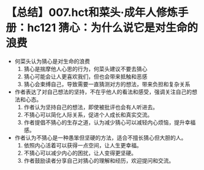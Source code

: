 # 【总结】007.hct和菜头·成年人修炼手册：hc121 猜心：为什么说它是对生命的浪费

-   何菜头认为猜心是对生命的浪费
    1.  猜心是揣摩他人心思的行为，何菜头建议不要去猜心
    2.  猜心可能会让人更喜欢我们，但也会带来抵触和恶感
    3.  猜心会束缚自己，导致需要一直猜测对方的想法，带来负担和复杂关系
-   作者表达了对自己想法的坚持，不在乎他人的看法和感受，强调关注自己的想法和心态。
    1.  作者认为坚持自己的想法，即使被批评也会有人听进去。
    2.  不猜心可以简化人际关系，促进个人成长和真实交流。
    3.  作者提倡不猜心的生存之道，认为减少猜心可以减轻内心烦恼，提升幸福感。
-   作者认为不猜心是一种愚笨但坚硬的方法，适合不擅长猜心但大胆的人。
    1.  依照内心活着可以获得一点空间，让人生更幸福。
    2.  不猜心可以减少内心的困扰，让人变得更坚硬。
    3.  作者鼓励读者分享自己对猜心的理解和经历，欢迎提问和交流。